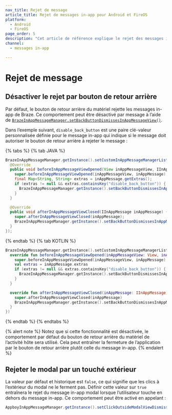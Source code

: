 ```yaml
---
nav_title: Rejet de message
article_title: Rejet de messages in-app pour Android et FireOS
platform: 
  - Android
  - FireOS
page_order: 5
description: "Cet article de référence explique le rejet des messages in-app dans votre application Android ou FireOS."
channel:
  - messages in-app

---
```


# Rejet de message

## Désactiver le rejet par bouton de retour arrière

Par défaut, le bouton de retour arrière du matériel rejette les messages in-app de Braze. Ce comportement peut être désactivé par message à l’aide de [`BrazeInAppMessageManager.setBackButtonDismissesInAppMessageView()`][96]. 

Dans l’exemple suivant, `disable_back_button` est une paire clé-valeur personnalisée définie pour le message in-app qui indique si le message doit autoriser le bouton de retour arrière à rejeter le message :

{% tabs %}
{% tab JAVA %}
```java
BrazeInAppMessageManager.getInstance().setCustomInAppMessageManagerListener(new DefaultInAppMessageManagerListener() {
  @Override
  public void beforeInAppMessageViewOpened(View inAppMessageView, IInAppMessage inAppMessage) {
    super.beforeInAppMessageViewOpened(inAppMessageView, inAppMessage);
    final Map<String, String> extras = inAppMessage.getExtras();
    if (extras != null && extras.containsKey("disable_back_button")) {
      BrazeInAppMessageManager.getInstance().setBackButtonDismissesInAppMessageView(false);
    }
  }

  @Override
  public void afterInAppMessageViewClosed(IInAppMessage inAppMessage) {
    super.afterInAppMessageViewClosed(inAppMessage);
    BrazeInAppMessageManager.getInstance().setBackButtonDismissesInAppMessageView(true);
  }
});
```
{% endtab %}
{% tab KOTLIN %}
```kotlin
BrazeInAppMessageManager.getInstance().setCustomInAppMessageManagerListener(object : DefaultInAppMessageManagerListener() {
  override fun beforeInAppMessageViewOpened(inAppMessageView: View, inAppMessage: IInAppMessage) {
    super.beforeInAppMessageViewOpened(inAppMessageView, inAppMessage)
    val extras = inAppMessage.extras
    if (extras != null && extras.containsKey("disable_back_button")) {
      BrazeInAppMessageManager.getInstance().setBackButtonDismissesInAppMessageView(false)
    }
  }

  override fun afterInAppMessageViewClosed(inAppMessage: IInAppMessage) {
    super.afterInAppMessageViewClosed(inAppMessage)
    BrazeInAppMessageManager.getInstance().setBackButtonDismissesInAppMessageView(true)
  }
})
```
{% endtab %}
{% endtabs %}

{% alert note %}
Notez que si cette fonctionnalité est désactivée, le comportement par défaut du bouton de retour arrière du matériel de l’activité hôte sera utilisé. Cela peut entraîner la fermeture de l’application par le bouton de retour arrière plutôt celle du message in-app.
{% endalert %}

## Rejeter le modal par un touché extérieur

La valeur par défaut et historique est `false`, ce qui signifie que les clics à l’extérieur du modal ne le ferment pas. Définir cette valeur sur `true` entraînera le rejet du message in-app modal lorsque l’utilisateur touche en dehors du message in-app. Ce comportement peut être activé en appelant :

```java
AppboyInAppMessageManager.getInstance().setClickOutsideModalViewDismissInAppMessageView(true)
```

[96]: https://appboy.github.io/appboy-android-sdk/kdoc/braze-android-sdk/com.braze.ui.inappmessage/-in-app-message-manager-base/set-back-button-dismisses-in-app-message-view.html
